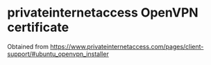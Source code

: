 # privateinternetaccess OpenVPN certificate

Obtained from
https://www.privateinternetaccess.com/pages/client-support/#ubuntu_openvpn_installer
